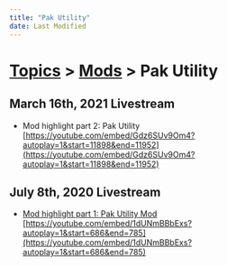 ```yaml
---
title: "Pak Utility"
date: Last Modified
---
```

# [Topics](../../topics.md) > [Mods](../../topics/mods.md) > Pak Utility

## March 16th, 2021 Livestream
* Mod highlight part 2: Pak Utility [https://youtube.com/embed/Gdz6SUv9Om4?autoplay=1&start=11898&end=11952](https://youtube.com/embed/Gdz6SUv9Om4?autoplay=1&start=11898&end=11952)

## July 8th, 2020 Livestream
* [Mod highlight part 1: Pak Utility Mod](../../transcriptions/yt-1dUNmBBbExs,686.874773,784.047729.md) [https://youtube.com/embed/1dUNmBBbExs?autoplay=1&start=686&end=785](https://youtube.com/embed/1dUNmBBbExs?autoplay=1&start=686&end=785)
